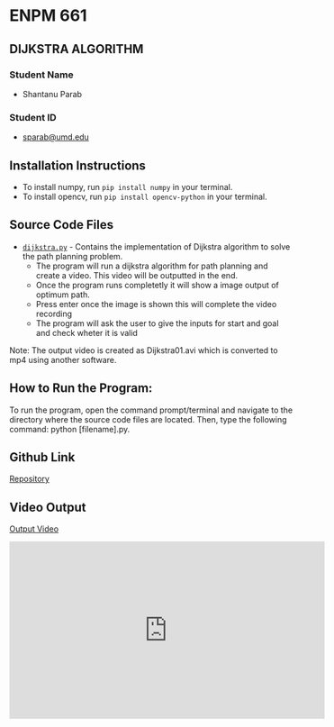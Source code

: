 # ENPM 661

## DIJKSTRA ALGORITHM

### Student Name
- Shantanu Parab

### Student ID
- sparab@umd.edu

## Installation Instructions
- To install numpy, run `pip install numpy` in your terminal.
- To install opencv, run `pip install opencv-python` in your terminal.

## Source Code Files
- [`dijkstra.py`](dijkstra.py) - Contains the implementation of Dijkstra algorithm to solve the path planning problem.
  + The program will run a dijkstra algorithm for path planning and create a video. This video will be outputted in the end.
  + Once the program runs  completetly it will show  a image output of optimum path.
  + Press enter once the image is shown this will complete the video recording
  + The program will ask the user to give the inputs for start and goal and check wheter it is valid

Note: The output video is created as Dijkstra01.avi which is converted to mp4 using another software.


## How to Run the Program:
To run the program, open the command prompt/terminal and navigate to the directory where the source code files are located. Then, type the following command: python [filename].py.

## Github Link
[Repository](https://github.com/shantanuparabumd/Dijkstra.git)

## Video Output
[Output Video](dijkstra.mp4)
<iframe width="560" height="315" src="https://www.youtube.com/embed/tTpAmOxm8DI" title="YouTube video player" frameborder="0" allow="accelerometer; autoplay; clipboard-write; encrypted-media; gyroscope; picture-in-picture; web-share" allowfullscreen></iframe>